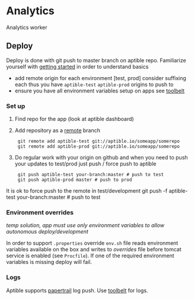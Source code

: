 # Analytics
Analytics worker

## Deploy

Deploy is done with git push to master branch on aptible repo.
Familiarize yourself with [getting started](https://www.aptible.com/support/quickstart/java/jersey) in order to understand basics

* add remote origin for each environment [test, prod] consider suffixing each thus you have `aptible-test` `aptible-prod` origins to push to
* ensure you have all environment variables setup on apps see [toolbelt](https://www.aptible.com/support/toolbelt/) 

### Set up

1. Find repo for the app (look at aptible dashboard)
2. Add repository as a [remote](https://git-scm.com/book/en/v2/Git-Basics-Working-with-Remotes) branch  

        git remote add aptible-test git://aptible.io/someapp/somerepo
        git remote add aptible-prod git://aptible.io/someapp/somerepo

3. Do regular work with your origin on github and when you need to push your updates to test/prod just push / force push to aptible

        git push aptible-test your-branch:master # push to test
        git push aptible-prod master # push to prod

It is ok to force push to the remote in test/development
        git push -f aptible-test your-branch:master # push to test

### Environment overrides

_temp solution, app must use only environment variables to allow autonomous deploy/development_

In order to support `.properties` override `env.sh` file reads environment variables available on the box and writes to _overrides_ file before tomcat service is enabled (see `Procfile`). If one of the required environment variables is missing deploy will fail.

### Logs

Aptible supports [papertrail](https://papertrailapp.com/) log push. Use [toolbelt](https://www.aptible.com/support/toolbelt/) for logs.
